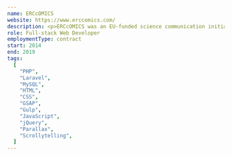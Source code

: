 ```yaml
---
name: ERCcOMICS
website: https://www.erccomics.com/
description: <p>ERCcOMICS was an EU-funded science communication initiative supported by the European Research Council (ERC). Its goal was to make complex research projects engaging, fun, and accessible to a wider audience through experimental, interactive, and immersive webcomics.</p> <p>The project ran for four years, and as the sole developer, I was responsible for creating the entire publishing platform. I collaborated closely with a remote, international team of researchers, artists, and project coordinators to implement the interactions and animations that brought each story to life on the web.</p>
role: Full-stack Web Developer
employmentType: contract
start: 2014
end: 2019
tags:
  [
    "PHP",
    "Laravel",
    "MySQL",
    "HTML",
    "CSS",
    "GSAP",
    "Gulp",
    "JavaScript",
    "jQuery",
    "Parallax",
    "Scrollytelling",
  ]
---
```

